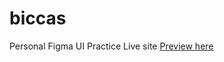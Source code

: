 # biccas
Personal Figma UI Practice
Live site <a href="https://whitesoftx.github.io/biccas/">Preview here
